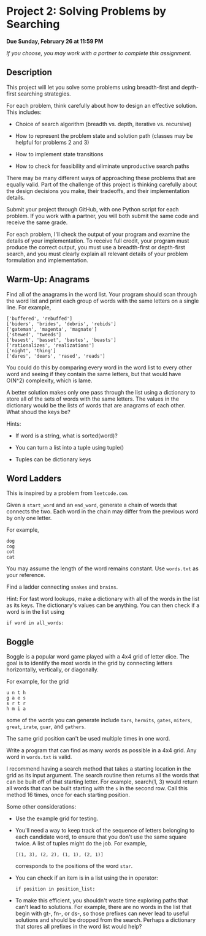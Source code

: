 # Project 2: Solving Problems by Searching

**Due Sunday, February 26 at 11:59 PM**

*If you choose, you may work with a partner to complete this assignment.*

## Description

This project will let you solve some problems using breadth-first
and depth-first searching strategies.

For each problem, think carefully about how to design an effective
solution. This includes:

  - Choice of search algorithm (breadth vs. depth, iterative vs. recursive)
  
  - How to represent the problem state and solution path (classes may be helpful for problems 2 and 3)
  
  - How to implement state transitions
  
  - How to check for feasibility and eliminate unproductive search paths
  
There may be many different ways of approaching these problems that are equally valid.
Part of the challenge of this project is thinking carefully about the design decisions
you make, their tradeoffs, and their implementation details.

Submit your project through GitHub, with one Python script for each problem. If you work
with a partner, you will both submit the same code and receive the same grade.

For each problem, I'll check the output of your program and examine the details of your implementation.
To receive full credit, your program must produce the correct output, you must use 
a breadth-first or depth-first search, and you must clearly explain all relevant details of your
problem formulation and implementation.

## Warm-Up: Anagrams

Find all of the anagrams in the word list. Your program should
scan through the word list and print each group of words with the
same letters on a single line. For example,

```
['buffered', 'rebuffed']
['biders', 'brides', 'debris', 'rebids']
['gateman', 'magenta', 'magnate']
['stewed', 'tweeds']
['basest', 'basset', 'bastes', 'beasts']
['rationalizes', 'realizations']
['night', 'thing']
['dares', 'dears', 'rased', 'reads']
```   
   
You could do this by comparing every word in the word list to
every other word and seeing if they contain the same letters, but
that would have O(N^2) complexity, which is lame.

A better solution makes only one pass through the list using a
dictionary to store all of the sets of words with the same letters.
The values in the dictionary would be the lists of words that are
anagrams of each other. What shoud the keys be?

Hints:

  - If word is a string, what is sorted(word)?
    
  - You can turn a list into a tuple using tuple()
    
  - Tuples can be dictionary keys
    
## Word Ladders

This is inspired by a problem from `leetcode.com`.

Given a `start_word` and an `end_word`, generate a chain of words that 
connects the two. Each word in the chain may differ from the previous
word by only one letter.

For example,

```    
dog
cog
cot
cat
``` 

You may assume the length of the word remains constant. Use `words.txt`
as your reference.

Find a ladder connecting `snakes` and `brains`.

Hint: For fast word lookups, make a dictionary with all of the words
in the list as its keys. The dictionary's values can be anything.
You can then check if a word is in the list using

```
if word in all_words:
```

## Boggle

Boggle is a popular word game played with a 4x4 grid of letter dice.
The goal is to identify the most words in the grid by connecting
letters horizontally, vertically, or diagonally.

For example, for the grid

```
u n t h
g a e s
s r t r
h m i a
```

some of the words you can generate include `tars`, `hermits`, `gates`,
`miters`, `great`, `irate`, `guar`, and `gathers`.

The same grid position can't be used multiple times in one word.

Write a program that can find as many words as possible in a 4x4
grid. Any word in `words.txt` is valid.

I recommend having a search method that takes a starting location in
the grid as its input argument. The search routine then returns all
the words that can be built off of that starting letter. For example,
search(1, 3) would return all words that can be built starting with
the `s` in the second row. Call this method 16 times, once for each 
starting position.

Some other considerations:
  
  - Use the example grid for testing.
  
  - You'll need a way to keep track of the sequence of letters
    belonging to each candidate word, to ensure that you don't use
    the same square twice. A list of tuples might do the job. For
    example,    
    ```
    [(1, 3), (2, 2), (1, 1), (2, 1)]
    ```    
    corresponds to the positions of the word `star`.     
    
  - You can check if an item is in a list using the in operator:    
    ```
    if position in position_list:
    ```    
  
  - To make this efficient, you shouldn't waste time exploring
    paths that can't lead to solutions. For example, there are no
    words in the list that begin with gt-, fn-, or ds-, so those 
    prefixes can never lead to useful solutions and should be 
    dropped from the search. Perhaps a dictionary that stores all
    prefixes in the word list would help?